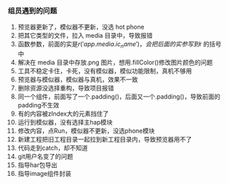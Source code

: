 ### 组员遇到的问题

1. 预览器更新了，模似器不更新，没选 hot phone
2. 把其它类型的文件，拉入 media 目录中，导致报错
3. 函数参数，前面的实是$r('app.media.ic_name')，会把后面的实参写到$r 的括号中
4. 解决在 media 目录中存放.png 图片，想用.fillColor()修改图片颜色的问题
5. 工具不稳定卡住，卡死，没有模似器，模似功能限制，真机不够用
6. 预览器与模似器，模似器与真机，效果不一致
7. 删除资源没选择重构，导致项目报错
8. 同一个组件，前面写了一个.padding()，后面又一个.padding()，导致前面的padding不生效
9. 有的内容被zIndex大的元素挡住了
10. 运行到模似器，没有选择主hap模块
11. 修改内容，点Run，模似器不更新，没选phone模块
12. 新建工程把旧工程目录一起拉到新工程目录内，导致预览器用不了
13. 代码走到catch，却不知道
14. git用户名变了的问题
15. 指导har包导出
16. 指导image组件封装
